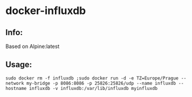 # docker-influxdb

## Info:
Based on Alpine:latest

## Usage:
`sudo docker rm -f influxdb ;sudo docker run -d -e TZ=Europe/Prague --network my-bridge -p 8086:8086 -p 25826:25826/udp --name influxdb --hostname influxdb -v influxdb:/var/lib/influxdb myinfluxdb`
